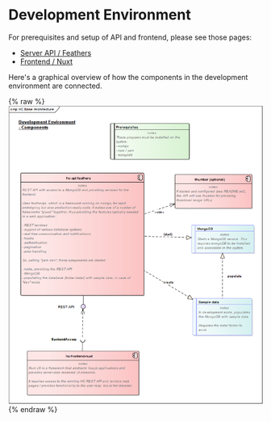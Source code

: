 
# Development Environment

For prerequisites and setup of API and frontend, please see those pages:

* [Server API / Feathers](../server-api/installation.md)
* [Frontend / Nuxt](../web-app/installation.md)

Here's a graphical overview of how the components in the development environment are connected.

{% raw %}
<object data="../assets/development_env.png" type="image/png">
![](../assets/development_env.png)
</object>
{% endraw %}
